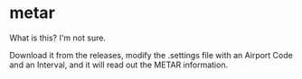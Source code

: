 # metar

What is this? I'm not sure.

Download it from the releases, modify the .settings file with an Airport Code and an Interval, and it will read out the METAR information.
